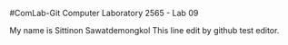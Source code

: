#ComLab-Git
Computer Laboratory 2565 - Lab 09

My name is Sittinon Sawatdemongkol
This line edit by github test editor.
